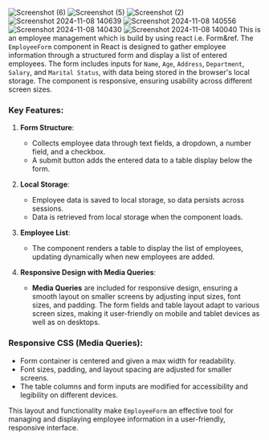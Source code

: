![Screenshot (6)](https://github.com/user-attachments/assets/50f85c9f-88d3-402f-9cd1-e5d475c40387)
![Screenshot (5)](https://github.com/user-attachments/assets/675eadbb-0c16-45a6-95a0-6a8fdf984a67)
![Screenshot (2)](https://github.com/user-attachments/assets/33fa19dc-60f5-4dcb-9bcb-ddf02d0916ee)
![Screenshot 2024-11-08 140639](https://github.com/user-attachments/assets/8abdff6d-5b62-4767-af3d-d805dfe5db50)
![Screenshot 2024-11-08 140556](https://github.com/user-attachments/assets/9a344057-010e-416b-90a1-411c85302e74)
![Screenshot 2024-11-08 140430](https://github.com/user-attachments/assets/4c2c6297-4229-41c1-bb89-84ace6725410)
![Screenshot 2024-11-08 140040](https://github.com/user-attachments/assets/779e44cf-ba00-40b8-97c5-27078dadfc58)
This is an employee management which is build by using react i.e. Form&ref.
The `EmployeeForm` component in React is designed to gather employee information through a structured form and display a list of entered employees. The form includes inputs for `Name`, `Age`, `Address`, `Department`, `Salary`, and `Marital Status`, with data being stored in the browser's local storage. The component is responsive, ensuring usability across different screen sizes.

### Key Features:

1. **Form Structure**:
   - Collects employee data through text fields, a dropdown, a number field, and a checkbox.
   - A submit button adds the entered data to a table display below the form.

2. **Local Storage**:
   - Employee data is saved to local storage, so data persists across sessions.
   - Data is retrieved from local storage when the component loads.

3. **Employee List**:
   - The component renders a table to display the list of employees, updating dynamically when new employees are added.

4. **Responsive Design with Media Queries**:
   - **Media Queries** are included for responsive design, ensuring a smooth layout on smaller screens by adjusting input sizes, font sizes, and padding. The form fields and table layout adapt to various screen sizes, making it user-friendly on mobile and tablet devices as well as on desktops.

### Responsive CSS (Media Queries):
- Form container is centered and given a max width for readability.
- Font sizes, padding, and layout spacing are adjusted for smaller screens.
- The table columns and form inputs are modified for accessibility and legibility on different devices.

This layout and functionality make `EmployeeForm` an effective tool for managing and displaying employee information in a user-friendly, responsive interface.
